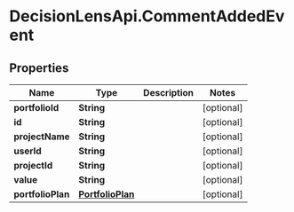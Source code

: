 # DecisionLensApi.CommentAddedEvent

## Properties
Name | Type | Description | Notes
------------ | ------------- | ------------- | -------------
**portfolioId** | **String** |  | [optional] 
**id** | **String** |  | [optional] 
**projectName** | **String** |  | [optional] 
**userId** | **String** |  | [optional] 
**projectId** | **String** |  | [optional] 
**value** | **String** |  | [optional] 
**portfolioPlan** | [**PortfolioPlan**](PortfolioPlan.md) |  | [optional] 


